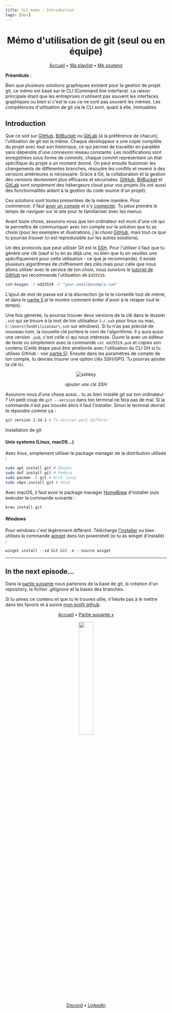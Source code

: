 ```yaml
---
title: Git memo - Introduction
tags: [dev]
---
```


<div align="center">
<h1>Mémo d'utilisation de git (seul ou en équipe)</h1>

<div>

[Accueil](../README.md) • [Ma playlist](https://open.spotify.com/playlist/3o0OqYN0EFmReWTdlbybAW?si=D9RAH_usT9yd8Dmdj7n-Qg) • [Me soutenir](https://www.buymeacoffee.com/lbAntoine)

</div>
</div>

**Préambule** :

Bien que plusieurs solutions graphiques existent pour la gestion de projet git, ce mémo est basé sur le CLI (Command line interface). La raison principale étant que les entreprises n'utilisent pas souvent les interfaces graphiques ou bien si c'est le cas ce ne sont pas souvent les mêmes. Les compétences d'utilisation de git via le CLI sont, quant à elle, immuables.

## Introduction

Que ce soit sur [GitHub](https://github.com/), [BitBucket](https://bitbucket.org/) ou [GitLab](https://gitlab.com/gitlab-org/gitlab) (à la préférence de chacun), l'utilisation de git est la même. Chaque développeur a une copie complète du projet avec tout son historique, ce qui permet de travailler en parallèle sans dépendre d'une connexion réseau constante. Les modifications sont enregistrées sous forme de _commits_, chaque commit représentant un état spécifique du projet à un moment donné. On peut ensuite fusionner les changements de différentes branches, résoudre les conflits et revenir à des versions antérieures si nécessaire. Grâce à Git, la collaboration et la gestion des versions deviennent plus efficaces et sécurisées. [GitHub](https://github.com/), [BitBucket](https://bitbucket.org/) et [GitLab](https://gitlab.com/gitlab-org/gitlab) sont _simplement_ des hébergeurs cloud pour vos projets (ils ont aussi des fonctionnalités aidant à la gestion du code source d'un projet).

Ces solutions sont toutes présentées de la même manière. Pour commencer, il faut [avoir un compte](https://github.com/signup?ref_cta=Sign+up&ref_loc=header+logged+out&ref_page=%2F&source=header-home) et s'y [connecter](https://github.com/login). Tu peux prendre le temps de naviguer sur le site pour te familiariser avec les menus.

Avant toute chose, assurons nous que ton ordinateur est muni d'une clé qui te permettra de communiquer avec ton compte sur la solution que tu as choisi (pour les exemples et illustrations, j'ai choisi [GitHub](https://github.com/), mais tout ce que tu pourras trouver ici est reproduisible sur les autres solutions).

Un des protocols que peut utiliser Git est le [SSH](https://fr.wikipedia.org/wiki/Secure_Shell). Pour l'utiliser il faut que tu génère une clé (sauf si tu en as déjà une, ou bien que tu en veuilles une spécifiquement pour cette utilisation - ce que je recommande). Il existe plusieurs algorithmes de chiffrement des clés mais pour celle que nous allons utiliser avec le service de ton choix, nous suivrons le [tutoriel de GitHub](https://docs.github.com/fr/authentication/connecting-to-github-with-ssh/generating-a-new-ssh-key-and-adding-it-to-the-ssh-agent) qui recommande l'utilisation de `Ed25519`.

```bash
ssh-keygen -t ed25519 -C "your.email@example.com"
```

L'ajout de mot de passe est à ta discrection (je te le conseille tout de même, et dans le [partie 5](#5-gh-cli-spécificités-github) je te montre comment éviter d'avoir à le retaper tout le temps).

Une fois générée, tu pourras trouver deux versions de la clé dans le dossier `.ssh` qui se trouve à la root de ton utilisateur (`~/.ssh` pour linux ou mac, `C:\Users\TonUtilisateur\.ssh` sur windows). Si tu n'as pas précisé de nouveau nom, la nouvelle clé portera le nom de l'algorithme. Il y aura aussi une version `.pub`, c'est celle ci qui nous intéresse. Ouvre la avec un éditeur de texte ou simplement avec la commande `cat ed25519.pub` et copies son contenu (Cette étape peut être améliorée avec l'utilisation du CLI GH si tu utilises GitHub - voir [partie 5](#5-gh-cli-spécificités-github)). Ensuite dans les paramètres de compte de ton compte, tu devrais trouver une option clés SSH/GPG. Tu pourras ajouter ta clé ici.

<div align="center">
<img align="center" alt="sshkey" src="https://utfs.io/f/f8c51a88-7820-427c-8bc0-4b2fd644d3d6-feeo3u.png" />
<br>

_ajouter une clé SSH_

</div>

Assurons nous d'une chose aussi... tu as bien installé git sur ton ordinateur ? Un petit coup de `git --version` dans ton terminal ne fera pas de mal. Si la commande n'est pas trouvée alors il faut l'installer. Sinon le terminal devrait te répondre comme ça :

```bash
git version 2.34.1 # Ta version peut différer
```

<detail>

  <summary>Installation de git</summary>

#### Unix systems (Linux, macOS...)

Avec linux, simplement utiliser le package manager de la distribution utilisée :

```bash
sudo apt install git # Ubuntu
sudo dnf install git # Fedora
sudo pacman -S git # Arch linux
sudo xbps-install git # Void
```

Avec macOS, il faut avoir le package manager [HomeBrew](https://brew.sh/) d'installer puis exécuter la commande suivante :

```bash
brew install git
```

#### Windows

Pour windows c'est légèrement différent. Télécharge [l'installer](https://git-scm.com/download/win) ou bien utilises la commande [winget](https://github.com/microsoft/winget-cli) dans ton powershell (si tu as winget d'installé) :

```powershell
winget install --id Git.Git -e --source winget
```

</detail>

---

## In the next episode...

Dans la [partie suivante](./lesbasesdegit.md) nous parlerons de la base de git, la création d'un repository, le fichier _.gitignore_ et la bases des branches.

Si tu aimes ce contenu et que tu le trouves utile, n'hésite pas à le mettre dans tes favoris et à suivre [mon profil github](https://github.com/lbAntoine).

<div align="center">
<div>

[Accueil](../README.md) • [Partie suivante »](./lesbasesdegit.md)

</div>
<img width="30%" src="https://utfs.io/f/35969b6d-f22c-4a41-9775-a54026f1ff73-mwy9q0.png" />
<div>

[Discord](https://discordapp.com/users/328163554991669251) • [LinkedIn](https://linkedin.com/in/antoine-le-bras/)

</div>
</div>

